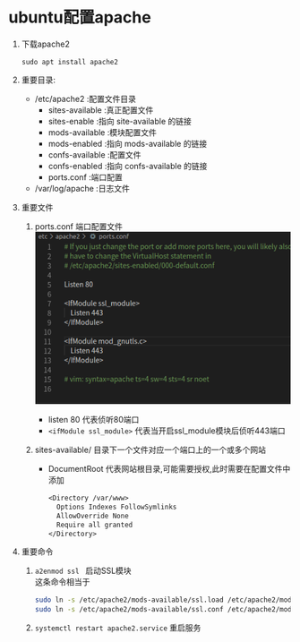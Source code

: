 # ubuntu配置apache

1. 下载apache2
    ```shell
    sudo apt install apache2
    ```
2. 重要目录:  
    - /etc/apache2 :配置文件目录
      - sites-available :真正配置文件
      - sites-enable :指向 site-available 的链接
      - mods-available :模块配置文件
      - mods-enabled :指向 mods-available 的链接
      - confs-available :配置文件
      - confs-enabled :指向 confs-available 的链接
      - ports.conf :端口配置
    - /var/log/apache :日志文件

3. 重要文件
   1. ports.conf 端口配置文件  
      ![avator](../images/2019-11-29&#32;21-50-32屏幕截图.png)  
      - listen 80 代表侦听80端口  
      - `<ifModule ssl_module>` 代表当开启ssl_module模块后侦听443端口
   1. sites-available/ 目录下一个文件对应一个端口上的一个或多个网站

      - DocumentRoot 代表网站根目录,可能需要授权,此时需要在配置文件中添加
        ```
        <Directory /var/www>
          Options Indexes FollowSymlinks
          AllowOverride None
          Require all granted
        </Directory>
        ```

4. 重要命令
   1.  `a2enmod ssl ` 启动SSL模块  
      这条命令相当于
        ```bash
        sudo ln -s /etc/apache2/mods-available/ssl.load /etc/apache2/mods-enabled
        sudo ln -s /etc/apache2/mods-available/ssl.conf /etc/apache2/mods-enabled
        ```
    1. `systemctl restart apache2.service` 重启服务